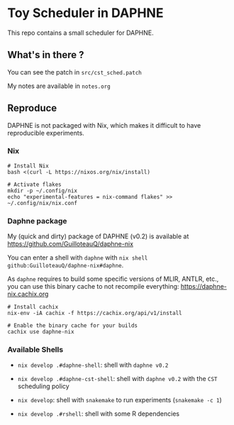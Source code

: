 # Toy Scheduler in DAPHNE

This repo contains a small scheduler for DAPHNE.

## What's in there ?

You can see the patch in `src/cst_sched.patch` 

My notes are available in `notes.org`

## Reproduce

DAPHNE is not packaged with Nix, which makes it difficult to have reproducible experiments.

### Nix

```
# Install Nix
bash <(curl -L https://nixos.org/nix/install)

# Activate flakes
mkdir -p ~/.config/nix
echo "experimental-features = nix-command flakes" >> ~/.config/nix/nix.conf
```

### Daphne package

My (quick and dirty) package of DAPHNE (v0.2) is available at https://github.com/GuilloteauQ/daphne-nix

You can enter a shell with `daphne` with `nix shell github:GuilloteauQ/daphne-nix#daphne`.

As `daphne` requires to build some specific versions of MLIR, ANTLR, etc., you can use this binary cache to not recompile everything: https://daphne-nix.cachix.org

```
# Install cachix
nix-env -iA cachix -f https://cachix.org/api/v1/install

# Enable the binary cache for your builds
cachix use daphne-nix
```

### Available Shells

- `nix develop .#daphne-shell`: shell with `daphne v0.2`

- `nix develop .#daphne-cst-shell`: shell with `daphne v0.2` with the `CST` scheduling policy

- `nix develop`: shell with `snakemake` to run experiments (`snakemake -c 1`)

- `nix develop .#rshell`: shell with some R dependencies
